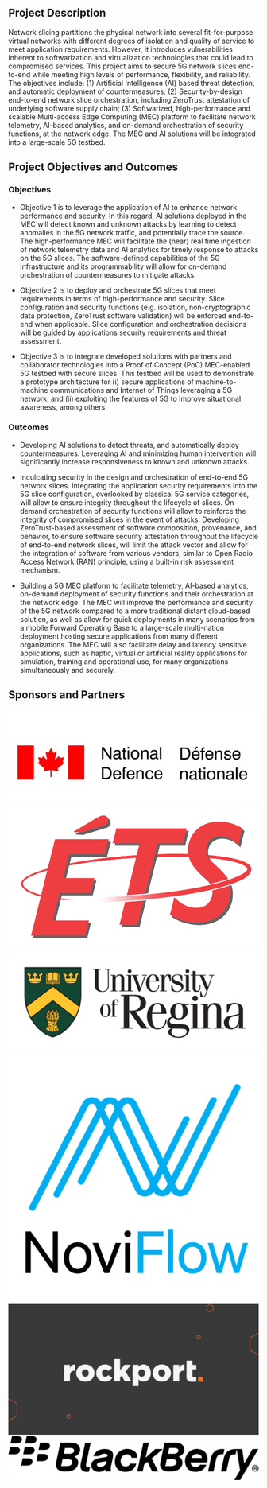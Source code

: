 ## Project Description

Network slicing partitions the physical network into several fit-for-purpose virtual networks with different degrees of isolation and quality of service to meet application requirements. However, it introduces vulnerabilities inherent to softwarization and virtualization technologies that could lead to compromised services. This project aims to secure 5G network slices end-to-end while meeting high levels of performance, flexibility, and reliability. The objectives include:
(1) Artificial Intelligence (AI) based threat detection, and automatic deployment of countermeasures;
(2) Security-by-design end-to-end network slice orchestration, including ZeroTrust attestation of underlying software supply chain;
(3) Softwarized, high-performance and scalable Multi-access Edge Computing (MEC) platform to facilitate network telemetry, AI-based analytics, and on-demand orchestration of security functions, at the network edge. The MEC and AI solutions will be integrated into a large-scale 5G testbed.  

## Project Objectives and Outcomes

### Objectives
 
- Objective 1 is to leverage the application of AI to enhance network performance and security. In this regard, AI solutions deployed in the MEC will detect known and unknown attacks by learning to detect anomalies in the 5G network traffic, and potentially trace the source. The high-performance MEC will facilitate the (near) real time ingestion of network telemetry data and AI analytics for timely response to attacks on the 5G slices. The software-defined capabilities of the 5G infrastructure and its programmability will allow for on-demand orchestration of countermeasures to mitigate attacks. 
 
- Objective 2 is to deploy and orchestrate 5G slices that meet requirements in terms of high-performance and security. Slice configuration and security functions (e.g. isolation, non-cryptographic data protection, ZeroTrust software validation) will be enforced end-to-end when applicable. Slice configuration and orchestration decisions will be guided by applications security requirements and threat assessment.
 
- Objective 3 is to integrate developed solutions with partners and collaborator technologies into a Proof of Concept (PoC) MEC-enabled 5G testbed with secure slices. This testbed will be used to demonstrate a prototype architecture for (i) secure applications of machine-to-machine communications and Internet of Things leveraging a 5G network, and (ii) exploiting the features of 5G to improve situational awareness, among others.                                
 
### Outcomes
 
- Developing AI solutions to detect threats, and automatically deploy countermeasures. Leveraging AI and minimizing human intervention will significantly increase responsiveness to known and unknown attacks.
 
- Inculcating security in the design and orchestration of end-to-end 5G network slices. Integrating the application security requirements into the 5G slice configuration, overlooked by classical 5G service categories, will allow to ensure integrity throughout the lifecycle of slices. On-demand orchestration of security functions will allow to reinforce the integrity of compromised slices in the event of attacks. Developing ZeroTrust-based assessment of software composition, provenance, and behavior, to ensure software security attestation throughout the lifecycle of end-to-end network slices, will limit the attack vector and allow for the integration of software from various vendors, similar to Open Radio Access Network (RAN) principle, using a built-in risk assessment mechanism.
 
- Building a 5G MEC platform to facilitate telemetry, AI-based analytics, on-demand deployment of security functions and their orchestration at the network edge. The MEC will improve the performance and security of the 5G network compared to a more traditional distant cloud-based solution, as well as allow for quick deployments in many scenarios from a mobile Forward Operating Base to a large-scale multi-nation deployment hosting secure applications from many different organizations. The MEC will also facilitate delay and latency sensitive applications, such as haptic, virtual or artificial reality applications for simulation, training and operational use, for many organizations simultaneously and securely.




## Sponsors and Partners
<div class="row">
  <div class="dod">
    <img src="assets/dod-logo.png" alt="Department of Defense"/>
  </div>
  <div class="ets">
    <img src="assets/ets-logo.png" alt="ETS"/>
  </div>
  <div class="regina">
    <img src="assets/regina-logo.png" alt="University of Regina"/>
  </div>
</div>
<div class="noviflow">
  <div class="img2">
    <img src="assets/noviflow-logo.webp" alt="Noviflow"/>
  </div>
  <div class="rockport">
    <img src="assets//rockport-logo.png" alt="Rockport"/>
  </div>
  <div class="blackberry">
    <img src="assets/blackberry-logo.png" alt="Blackberry"/>
  </div>
</div>

